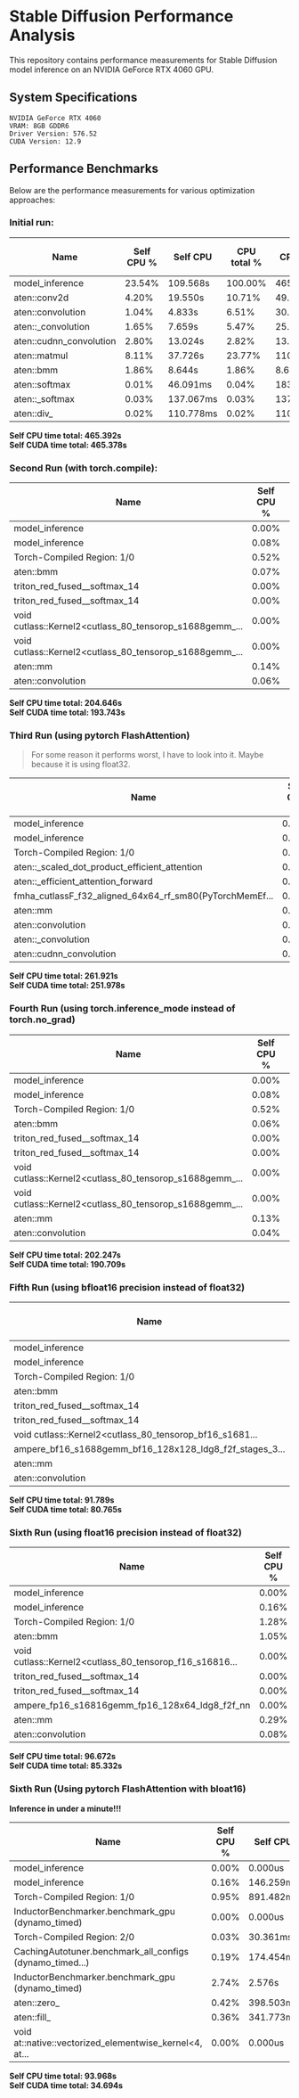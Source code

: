 # Stable Diffusion Performance Analysis

This repository contains performance measurements for Stable Diffusion model inference on an NVIDIA GeForce RTX 4060 GPU.

## System Specifications
```
NVIDIA GeForce RTX 4060
VRAM: 8GB GDDR6
Driver Version: 576.52
CUDA Version: 12.9
```

## Performance Benchmarks
Below are the performance measurements for various optimization approaches:

### Initial run:

| Name                    | Self CPU % | Self CPU  | CPU total % | CPU total | CPU time avg | Self CUDA | Self CUDA % | CUDA total | CUDA time avg | # of Calls |
| ----------------------- | ---------- | --------- | ----------- | --------- | ------------ | --------- | ----------- | ---------- | ------------- | ---------- |
| model_inference         | 23.54%     | 109.568s  | 100.00%     | 465.392s  | 465.392s     | 1.030s    | 0.22%       | 465.378s   | 465.378s      | 1          |
| aten::conv2d            | 4.20%      | 19.550s   | 10.71%      | 49.860s   | 10.101ms     | 61.547ms  | 0.01%       | 141.022s   | 28.570ms      | 4936       |
| aten::convolution       | 1.04%      | 4.833s    | 6.51%       | 30.310s   | 6.141ms      | 41.352ms  | 0.01%       | 140.961s   | 28.558ms      | 4936       |
| aten::\_convolution     | 1.65%      | 7.659s    | 5.47%       | 25.477s   | 5.162ms      | 62.020ms  | 0.01%       | 140.919s   | 28.549ms      | 4936       |
| aten::cudnn_convolution | 2.80%      | 13.024s   | 2.82%       | 13.101s   | 2.654ms      | 140.309s  | 30.15%      | 140.390s   | 28.442ms      | 4936       |
| aten::matmul            | 8.11%      | 37.726s   | 23.77%      | 110.646s  | 17.152ms     | 227.631ms | 0.05%       | 117.255s   | 18.176ms      | 6451       |
| aten::bmm               | 1.86%      | 8.644s    | 1.86%       | 8.644s    | 2.660ms      | 111.117s  | 23.88%      | 111.117s   | 34.190ms      | 3250       |
| aten::softmax           | 0.01%      | 46.091ms  | 0.04%       | 183.158ms | 112.713us    | 23.285ms  | 0.01%       | 107.203s   | 65.971ms      | 1625       |
| aten::\_softmax         | 0.03%      | 137.067ms | 0.03%       | 137.067ms | 84.349us     | 107.180s  | 23.03%      | 107.180s   | 65.957ms      | 1625       |
| aten::div\_             | 0.02%      | 110.778ms | 0.02%       | 110.778ms | 68.129us     | 62.728s   | 13.48%      | 62.728s    | 38.578ms      | 1626       |

**Self CPU time total: 465.392s**  
**Self CUDA time total: 465.378s**

### Second Run (with torch.compile):

| Name                                               | Self CPU % | Self CPU    | CPU total % | CPU total  | CPU time avg | Self CUDA  | Self CUDA % | CUDA total | CUDA time avg | # of Calls |
| -------------------------------------------------- | ---------- | ----------- | ----------- | ---------- | ------------ | ---------- | ----------- | ---------- | ------------- | ---------- |
| model_inference                                    | 0.00%      | 0.000us     | 0.00%       | 0.000us    | 0.000us      | 204.634s   | 105.62%     | 204.634s   | 102.317s      | 2          |
| model_inference                                    | 0.08%      | 169.650ms   | 100.00%     | 204.646s   | 204.646s     | 0.000us    | 0.00%       | 194.405s   | 194.405s      | 1          |
| Torch-Compiled Region: 1/0                         | 0.52%      | 1.068s      | 4.20%       | 8.588s     | 171.752ms    | 739.421ms  | 0.38%       | 185.616s   | 3.712s        | 50         |
| aten::bmm                                          | 0.07%      | 134.943ms   | 0.10%       | 196.386ms  | 58.448us     | 87.831s    | 45.33%      | 88.376s    | 26.303ms      | 3360       |
| triton_red_fused__softmax_14                       | 0.00%      | 3.053ms     | 0.00%       | 7.021ms    | 28.084us     | 48.017s    | 24.78%      | 48.017s    | 192.069ms     | 250        |
| triton_red_fused__softmax_14                       | 0.00%      | 0.000us     | 0.00%       | 0.000us    | 0.000us      | 48.017s    | 24.78%      | 48.017s    | 192.069ms     | 250        |
| void cutlass::Kernel2<cutlass_80_tensorop_s1688gemm_... | 0.00% | 0.000us     | 0.00%       | 0.000us    | 0.000us      | 46.017s    | 23.75%      | 46.017s    | 76.695ms      | 600        |
| void cutlass::Kernel2<cutlass_80_tensorop_s1688gemm_... | 0.00% | 0.000us     | 0.00%       | 0.000us    | 0.000us      | 41.475s    | 21.41%      | 41.475s    | 41.475ms      | 1000       |
| aten::mm                                           | 0.14%      | 284.051ms   | 0.23%       | 474.624ms  | 60.935us     | 30.687s    | 15.84%      | 30.697s    | 3.941ms       | 7789       |
| aten::convolution                                  | 0.06%      | 126.019ms   | 2.22%       | 4.535s     | 885.061us    | 0.000us    | 0.00%       | 15.304s    | 2.987ms       | 5124       |

**Self CPU time total: 204.646s**  
**Self CUDA time total: 193.743s**

### Third Run (using pytorch FlashAttention)

> For some reason it performs worst, I have to look into it. Maybe because it is using float32.

| Name | Self CPU % | Self CPU | CPU total % | CPU total | CPU time avg | Self CUDA | Self CUDA % | CUDA total | CUDA time avg | # of Calls |
| ---------------------------------------------- | ---------- | ----------- | ----------- | ---------- | ------------ | ---------- | ----------- | ---------- | ------------- | ---------- |
| model_inference | 0.00% | 0.000us | 0.00% | 0.000us | 0.000us | 261.912s | 103.94% | 261.912s | 130.956s | 2 |
| model_inference | 0.06% | 153.544ms | 100.00% | 261.921s | 261.921s | 0.000us | 0.00% | 252.127s | 252.127s | 1 |
| Torch-Compiled Region: 1/0 | 0.33% | 860.456ms | 3.43% | 8.993s | 179.853ms | 674.732ms | 0.27% | 243.138s | 4.863s | 50 |
| aten::_scaled_dot_product_efficient_attention | 0.02% | 56.294ms | 0.08% | 208.764ms | 124.264us | 0.000us | 0.00% | 204.059s | 121.464ms | 1680 |
| aten::_efficient_attention_forward | 0.01% | 37.197ms | 0.04% | 112.254ms | 69.079us | 204.056s | 80.98% | 204.059s | 125.575ms | 1625 |
| fmha_cutlassF_f32_aligned_64x64_rf_sm80(PyTorchMemEf... | 0.00% | 0.000us | 0.00% | 0.000us | 0.000us | 203.299s | 80.68% | 203.299s | 387.975ms | 524 |
| aten::mm | 0.11% | 282.933ms | 0.18% | 469.762ms | 60.311us | 22.373s | 8.88% | 22.379s | 2.873ms | 7789 |
| aten::convolution | 0.05% | 119.894ms | 2.34% | 6.122s | 1.195ms | 0.000us | 0.00% | 11.614s | 2.267ms | 5124 |
| aten::_convolution | 0.02% | 46.975ms | 2.28% | 5.978s | 1.211ms | 0.000us | 0.00% | 11.614s | 2.353ms | 4936 |
| aten::cudnn_convolution | 0.25% | 649.959ms | 2.26% | 5.931s | 1.202ms | 11.478s | 4.56% | 11.614s | 2.353ms | 4936 |

**Self CPU time total: 261.921s**  
**Self CUDA time total: 251.978s**

### Fourth Run (using torch.inference_mode instead of torch.no_grad)

| Name                                               | Self CPU % | Self CPU    | CPU total % | CPU total  | CPU time avg | Self CUDA  | Self CUDA % | CUDA total | CUDA time avg | # of Calls |
| -------------------------------------------------- | ---------- | ----------- | ----------- | ---------- | ------------ | ---------- | ----------- | ---------- | ------------- | ---------- |
| model_inference                                    | 0.00%      | 0.000us     | 0.00%       | 0.000us    | 0.000us      | 202.237s   | 106.04%     | 202.237s   | 101.119s      | 2          |
| model_inference                                    | 0.08%      | 164.374ms   | 100.00%     | 202.247s   | 202.247s     | 0.000us    | 0.00%       | 191.259s   | 191.259s      | 1          |
| Torch-Compiled Region: 1/0                         | 0.52%      | 1.060s      | 4.38%       | 8.853s     | 177.065ms    | 580.683ms  | 0.30%       | 183.095s   | 3.662s        | 50         |
| aten::bmm                                          | 0.06%      | 115.354ms   | 0.09%       | 178.184ms  | 54.110us     | 87.487s    | 45.87%      | 87.975s    | 26.716ms      | 3293       |
| triton_red_fused__softmax_14                       | 0.00%      | 3.362ms     | 0.00%       | 8.194ms    | 32.774us     | 47.738s    | 25.03%      | 47.738s    | 190.952ms     | 250        |
| triton_red_fused__softmax_14                       | 0.00%      | 0.000us     | 0.00%       | 0.000us    | 0.000us      | 47.738s    | 25.03%      | 47.738s    | 190.952ms     | 250        |
| void cutlass::Kernel2<cutlass_80_tensorop_s1688gemm_... | 0.00% | 0.000us     | 0.00%       | 0.000us    | 0.000us      | 45.985s    | 24.11%      | 45.985s    | 76.642ms      | 600        |
| void cutlass::Kernel2<cutlass_80_tensorop_s1688gemm_... | 0.00% | 0.000us     | 0.00%       | 0.000us    | 0.000us      | 41.272s    | 21.64%      | 41.272s    | 41.272ms      | 1000       |
| aten::mm                                           | 0.13%      | 262.772ms   | 0.23%       | 461.871ms  | 59.727us     | 30.027s    | 15.74%      | 30.031s    | 3.884ms       | 7733       |
| aten::convolution                                  | 0.04%      | 78.898ms    | 2.47%       | 4.986s     | 988.545us    | 0.000us    | 0.00%       | 14.596s    | 2.894ms       | 5044       |

**Self CPU time total: 202.247s**  
**Self CUDA time total: 190.709s**

### Fifth Run (using bfloat16 precision instead of float32)

| Name                                               | Self CPU % | Self CPU    | CPU total % | CPU total  | CPU time avg | Self CUDA  | Self CUDA % | CUDA total | CUDA time avg | # of Calls |
| -------------------------------------------------- | ---------- | ----------- | ----------- | ---------- | ------------ | ---------- | ----------- | ---------- | ------------- | ---------- |
| model_inference                                    | 0.00%      | 0.000us     | 0.00%       | 0.000us    | 0.000us      | 91.781s    | 113.64%     | 91.781s    | 45.890s       | 2          |
| model_inference                                    | 0.15%      | 140.575ms   | 100.00%     | 91.789s    | 91.789s      | 0.000us    | 0.00%       | 81.191s    | 81.191s       | 1          |
| Torch-Compiled Region: 1/0                         | 1.18%      | 1.079s      | 6.73%       | 6.179s     | 123.583ms    | 594.311ms  | 0.74%       | 79.900s    | 1.598s        | 50         |
| aten::bmm                                          | 1.01%      | 928.399ms   | 1.08%       | 992.944ms  | 301.532us    | 42.739s    | 52.92%      | 43.059s    | 13.076ms      | 3293       |
| triton_red_fused__softmax_14                       | 0.00%      | 3.608ms     | 0.01%       | 8.074ms    | 32.296us     | 23.096s    | 28.60%      | 23.096s    | 92.386ms      | 250        |
| triton_red_fused__softmax_14                       | 0.00%      | 0.000us     | 0.00%       | 0.000us    | 0.000us      | 23.096s    | 28.60%      | 23.096s    | 92.386ms      | 250        |
| void cutlass::Kernel2<cutlass_80_tensorop_bf16_s1681... | 0.00% | 0.000us     | 0.00%       | 0.000us    | 0.000us      | 22.576s    | 27.95%      | 22.576s    | 45.151ms      | 500        |
| ampere_bf16_s1688gemm_bf16_128x128_ldg8_f2f_stages_3... | 0.00% | 0.000us     | 0.00%       | 0.000us    | 0.000us      | 20.101s    | 24.89%      | 20.101s    | 20.081ms      | 1001       |
| aten::mm                                           | 0.29%      | 263.086ms   | 0.48%       | 439.652ms  | 56.825us     | 6.742s     | 8.35%       | 6.743s     | 871.483us     | 7737       |
| aten::convolution                                  | 0.24%      | 224.165ms   | 1.45%       | 1.327s     | 263.000us    | 0.000us    | 0.00%       | 3.125s     | 619.592us     | 5044       |

**Self CPU time total: 91.789s**  
**Self CUDA time total: 80.765s**

### Sixth Run (using float16 precision instead of float32)
| Name                                            | Self CPU % | Self CPU  | CPU total % | CPU total | CPU time avg | Self CUDA | Self CUDA % | CUDA total | CUDA time avg | # of Calls |
|-------------------------------------------------|------------|-----------|--------------|------------|----------------|------------|---------------|-------------|----------------|-------------|
| model_inference                                 | 0.00%      | 0.000us   | 0.00%        | 0.000us    | 0.000us        | 96.659s    | 113.27%       | 96.659s     | 48.330s         | 2           |
| model_inference                                 | 0.16%      | 159.394ms | 100.00%      | 96.672s    | 96.672s        | 0.000us    | 0.00%         | 85.829s     | 85.829s         | 1           |
| Torch-Compiled Region: 1/0                      | 1.28%      | 1.234s    | 7.02%        | 6.789s     | 135.773ms      | 505.302ms | 0.59%         | 84.343s     | 1.687s          | 50          |
| aten::bmm                                       | 1.05%      | 1.013s    | 1.12%        | 1.080s     | 327.956us      | 45.040s    | 52.78%        | 45.453s     | 13.803ms        | 3293        |
| void cutlass::Kernel2<cutlass_80_tensorop_f16_s16816...| 0.00%      | 0.000us   | 0.00%        | 0.000us    | 0.000us        | 23.715s    | 27.79%        | 23.715s     | 94.859ms        | 250         |
| triton_red_fused__softmax_14                   | 0.00%      | 3.748ms   | 0.01%        | 8.529ms    | 34.116us       | 23.662s    | 27.73%        | 23.662s     | 94.647ms        | 250         |
| triton_red_fused__softmax_14                   | 0.00%      | 0.000us   | 0.00%        | 0.000us    | 0.000us        | 23.662s    | 27.73%        | 23.662s     | 94.647ms        | 250         |
| ampere_fp16_s16816gemm_fp16_128x64_ldg8_f2f_nn  | 0.00%      | 0.000us   | 0.00%        | 0.000us    | 0.000us        | 21.127s    | 24.76%        | 21.127s     | 84.510ms        | 250         |
| aten::mm                                        | 0.29%      | 284.905ms | 0.52%        | 499.538ms  | 64.565us       | 6.585s     | 7.72%         | 6.585s      | 851.102us       | 7737        |
| aten::convolution                               | 0.08%      | 79.102ms  | 1.55%        | 1.495s     | 296.430us      | 0.000us    | 0.00%         | 6.406s      | 1.270ms         | 5044        |

**Self CPU time total: 96.672s**  
**Self CUDA time total: 85.332s**

### Sixth Run (Using pytorch FlashAttention with bloat16)
**Inference in under a minute!!!**

| Name                                                    | Self CPU % | Self CPU   | CPU total % | CPU total  | CPU time avg | Self CUDA  | Self CUDA % | CUDA total | CUDA time avg | # of Calls |
|---------------------------------------------------------|------------|------------|-------------|------------|---------------|------------|--------------|-------------|----------------|-------------|
| model_inference                                         | 0.00%      | 0.000us    | 0.00%       | 0.000us    | 0.000us       | 93.961s    | 270.83%      | 93.961s     | 46.980s        | 2           |
| model_inference                                         | 0.16%      | 146.259ms  | 100.00%     | 93.968s    | 93.968s       | 0.000us    | 0.00%        | 35.056s     | 35.056s        | 1           |
| Torch-Compiled Region: 1/0                              | 0.95%      | 891.482ms  | 11.65%      | 10.943s    | 218.856ms     | 3.115s     | 8.98%        | 20.925s     | 418.491ms      | 50          |
| InductorBenchmarker.benchmark_gpu (dynamo_timed)        | 0.00%      | 0.000us    | 0.00%       | 0.000us    | 0.000us       | 20.242s    | 58.35%       | 20.242s     | 55.764ms       | 363         |
| Torch-Compiled Region: 2/0                              | 0.03%      | 30.361ms   | 14.19%      | 13.331s    | 13.331s       | 9.849s     | 28.39%       | 12.840s     | 12.840s        | 1           |
| CachingAutotuner.benchmark_all_configs (dynamo_timed...)| 0.19%      | 174.454ms  | 22.95%      | 21.570s    | 209.413ms     | 0.000us    | 0.00%        | 6.794s      | 65.958ms       | 103         |
| InductorBenchmarker.benchmark_gpu (dynamo_timed)        | 2.74%      | 2.576s     | 22.77%      | 21.395s    | 58.940ms      | 0.000us    | 0.00%        | 6.794s      | 18.715ms       | 363         |
| aten::zero_                                             | 0.42%      | 398.503ms  | 1.60%       | 1.508s     | 21.568us      | 0.000us    | 0.00%        | 6.703s      | 95.887us       | 69905       |
| aten::fill_                                             | 0.36%      | 341.773ms  | 1.18%       | 1.109s     | 17.078us      | 6.699s     | 19.31%       | 6.703s      | 103.204us      | 64949       |
| void at::native::vectorized_elementwise_kernel<4, at... | 0.00%      | 0.000us    | 0.00%       | 0.000us    | 0.000us       | 6.699s     | 19.31%       | 6.699s      | 103.147us      | 64949       |

**Self CPU time total: 93.968s**  
**Self CUDA time total: 34.694s**

